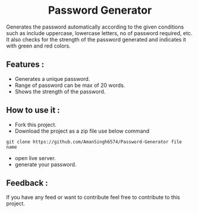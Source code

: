 <h1 align='center' >Password Generator</h1>
<p>Generates the password automatically according to the given conditions such as include uppercase, lowercase letters, no of password required, etc. It also checks for the strength of the password generated and indicates it with green and red colors.</p>

<h2>Features : </h2>

- Generates a unique password.
- Range of password can be max of 20 words.
- Shows the strength of the password.

<h2>How to use it : </h2>

- Fork this project.
- Download the project as a zip file use below command 

``` 
git clone https://github.com/AmanSingh6574/Password-Generator file name
```

- open live server.
- generate your password.

<h2>Feedback : </h2>

<p>If you have any feed or want to contribute feel free to contribute to this project.</p>

